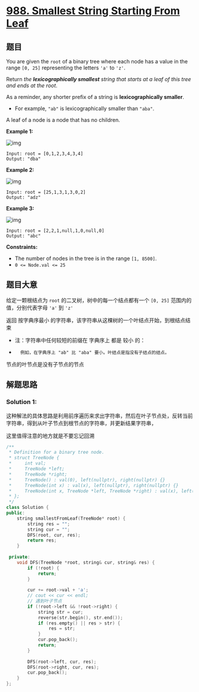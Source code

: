 # [988. Smallest String Starting From Leaf](https://leetcode.cn/problems/smallest-string-starting-from-leaf/)

## 题目

You are given the `root` of a binary tree where each node has a value in the range `[0, 25]` representing the letters `'a'` to `'z'`.

Return *the **lexicographically smallest** string that starts at a leaf of this tree and ends at the root*.

As a reminder, any shorter prefix of a string is **lexicographically smaller**.

- For example, `"ab"` is lexicographically smaller than `"aba"`.

A leaf of a node is a node that has no children.

 

**Example 1:**

![img](https://assets.leetcode.com/uploads/2019/01/30/tree1.png)

```
Input: root = [0,1,2,3,4,3,4]
Output: "dba"
```

**Example 2:**

![img](https://assets.leetcode.com/uploads/2019/01/30/tree2.png)

```
Input: root = [25,1,3,1,3,0,2]
Output: "adz"
```

**Example 3:**

![img](https://assets.leetcode.com/uploads/2019/02/01/tree3.png)

```
Input: root = [2,2,1,null,1,0,null,0]
Output: "abc"
```

 

**Constraints:**

- The number of nodes in the tree is in the range `[1, 8500]`.
- `0 <= Node.val <= 25`

## 题目大意

给定一颗根结点为 `root` 的二叉树，树中的每一个结点都有一个 `[0, 25]` 范围内的值，分别代表字母 `'a'` 到 `'z'`

返回 按字典序最小 的字符串，该字符串从这棵树的一个叶结点开始，到根结点结束

-   注：字符串中任何较短的前缀在 字典序上 都是 较小 的：
    
-       例如，在字典序上 "ab" 比 "aba" 要小。叶结点是指没有子结点的结点。 

节点的叶节点是没有子节点的节点

## 解题思路

### Solution 1:

这种解法的具体思路是利用前序遍历来求出字符串，然后在叶子节点处，反转当前字符串，得到从叶子节点到根节点的字符串，并更新结果字符串，

这里值得注意的地方就是不要忘记回溯

````c++
/**
 * Definition for a binary tree node.
 * struct TreeNode {
 *     int val;
 *     TreeNode *left;
 *     TreeNode *right;
 *     TreeNode() : val(0), left(nullptr), right(nullptr) {}
 *     TreeNode(int x) : val(x), left(nullptr), right(nullptr) {}
 *     TreeNode(int x, TreeNode *left, TreeNode *right) : val(x), left(left), right(right) {}
 * };
 */
class Solution {
public:
    string smallestFromLeaf(TreeNode* root) {
        string res = "";
        string cur = "";
        DFS(root, cur, res);
        return res;
    }
    
 private:
    void DFS(TreeNode *root, string& cur, string& res) {
        if (!root) {
            return;
        }
        
        cur += root->val + 'a';
        // cout << cur << endl;
        // 遇到叶子节点
        if (!root->left && !root->right) {
            string str = cur;
            reverse(str.begin(), str.end());
            if (res.empty() || res > str) {
                res = str;
            }
            cur.pop_back();
            return;
        }
        
        DFS(root->left, cur, res);
        DFS(root->right, cur, res);
        cur.pop_back(); 
    }
};
````

